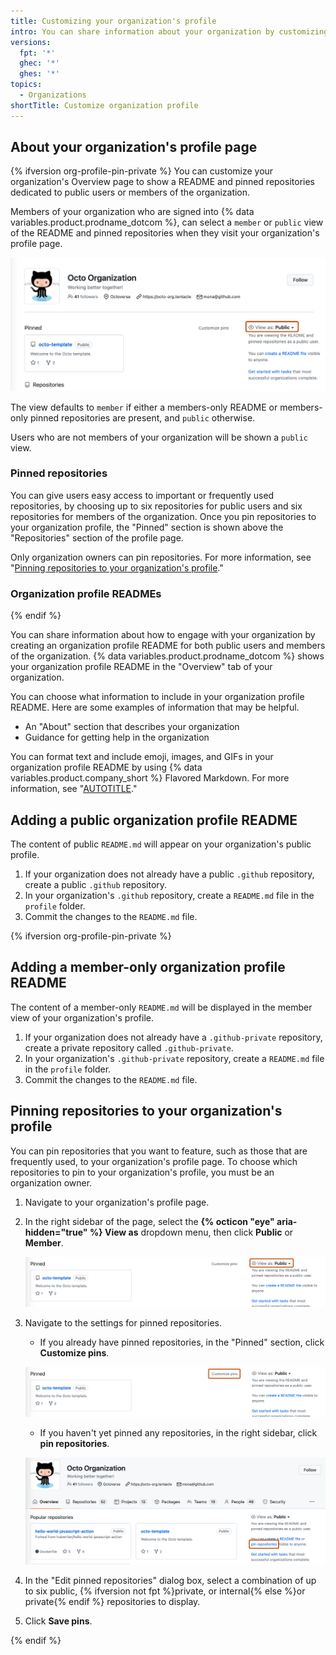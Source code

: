 ```yaml
---
title: Customizing your organization's profile
intro: You can share information about your organization by customizing your organization's profile.
versions:
  fpt: '*'
  ghec: '*'
  ghes: '*'
topics:
  - Organizations
shortTitle: Customize organization profile
---
```



## About your organization's profile page

{% ifversion org-profile-pin-private %}
You can customize your organization's Overview page to show a README and pinned repositories dedicated to public users or members of the organization.

Members of your organization who are signed into {% data variables.product.prodname_dotcom %}, can select a `member` or `public` view of the README and pinned repositories when they visit your organization's profile page.

![Screenshot of an organization's profile page. In the right sidebar, a dropdown menu, labeled "View as: Public", is outlined in dark orange.](/assets/images/help/organizations/profile-view-switcher-public.png)

The view defaults to `member` if either a members-only README or members-only pinned repositories are present, and `public` otherwise.

Users who are not members of your organization will be shown a `public` view.

### Pinned repositories

You can give users easy access to important or frequently used repositories, by choosing up to six repositories for public users and six repositories for members of the organization. Once you pin repositories to your organization profile, the "Pinned" section is shown above the "Repositories" section of the profile page.

Only organization owners can pin repositories. For more information, see "[Pinning repositories to your organization's profile](#pinning-repositories-to-your-organizations-profile)."

### Organization profile READMEs

{% endif %}

You can share information about how to engage with your organization by creating an organization profile README for both public users and members of the organization. {% data variables.product.prodname_dotcom %} shows your organization profile README in the "Overview" tab of your organization.

You can choose what information to include in your organization profile README. Here are some examples of information that may be helpful.

- An "About" section that describes your organization
- Guidance for getting help in the organization

You can format text and include emoji, images, and GIFs in your organization profile README by using {% data variables.product.company_short %} Flavored Markdown. For more information, see "[AUTOTITLE](/get-started/writing-on-github/getting-started-with-writing-and-formatting-on-github)."

## Adding a public organization profile README

The content of public `README.md` will appear on your organization's public profile.

1. If your organization does not already have a public `.github` repository, create a public `.github` repository.
1. In your organization's `.github` repository, create a `README.md` file in the `profile` folder.
1. Commit the changes to the `README.md` file.

{% ifversion org-profile-pin-private %}

## Adding a member-only organization profile README

The content of a member-only `README.md` will be displayed in the member view of your organization's profile.

1. If your organization does not already have a `.github-private` repository, create a private repository called `.github-private`.
1. In your organization's `.github-private` repository, create a `README.md` file in the `profile` folder.
1. Commit the changes to the `README.md` file.

## Pinning repositories to your organization's profile

You can pin repositories that you want to feature, such as those that are frequently used, to your organization's profile page. To choose which repositories to pin to your organization's profile, you must be an organization owner.

1. Navigate to your organization's profile page.
1. In the right sidebar of the page, select the **{% octicon "eye" aria-hidden="true" %} View as** dropdown menu, then click **Public** or **Member**.

   ![Screenshot of an organization's profile page. In the left sidebar, a dropdown menu, labeled "View as: public" is outlined in dark orange.](/assets/images/help/organizations/org-profile-view.png)
1. Navigate to the settings for pinned repositories.

   - If you already have pinned repositories, in the "Pinned" section, click **Customize pins**.

   ![Screenshot of an organization's profile page. In the top-right corner of the "Pinned" section, "Customize pins" is outlined in dark orange.](/assets/images/help/organizations/customize-pins-link.png)

   - If you haven't yet pinned any repositories, in the right sidebar, click **pin repositories**.

   ![Screenshot of an organization's profile page. In the right sidebar, a link, labeled "pin repositories," is outlined in dark orange.](/assets/images/help/organizations/pin-repositories-link.png)

1. In the "Edit pinned repositories" dialog box, select a combination of up to six public, {% ifversion not fpt %}private, or internal{% else %}or private{% endif %} repositories to display.
1. Click **Save pins**.

{% endif %}
